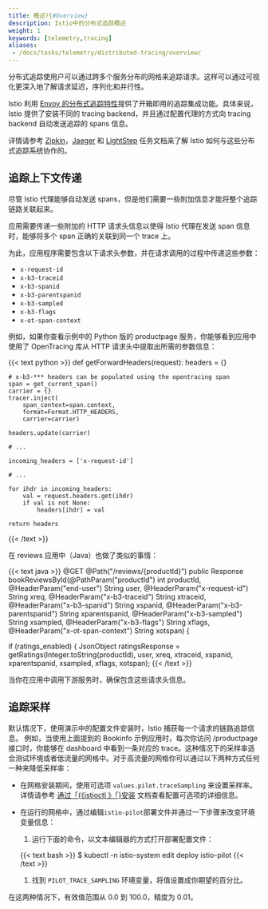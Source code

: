 ```yaml
---
title: 概述?{#Overview}
description: Istio中的分布式追踪概述
weight: 1
keywords: [telemetry,tracing]
aliases:
 - /docs/tasks/telemetry/distributed-tracing/overview/
---
```


分布式追踪使用户可以通过跨多个服务分布的网格来追踪请求。这样可以通过可视化更深入地了解请求延迟，序列化和并行性。

Istio 利用 [Envoy 的分布式追踪特性](https://www.envoyproxy.io/docs/envoy/v1.10.0/intro/arch_overview/tracing)提供了开箱即用的追踪集成功能。具体来说，Istio 提供了安装不同的 tracing backend，并且通过配置代理的方式向 tracing backend 自动发送追踪的 spans 信息。

详情请参考 [Zipkin](../zipkin/)，[Jaeger](../jaeger/) 和 [LightStep](/docs/tasks/observability/distributed-tracing/lightstep/) 任务文档来了解 Istio 如何与这些分布式追踪系统协作的。

## 追踪上下文传递

尽管 Istio 代理能够自动发送 spans，但是他们需要一些附加信息才能将整个追踪链路关联起来。

应用需要传递一些附加的 HTTP 请求头信息以使得 Istio 代理在发送 span 信息时，能够将多个 span 正确的关联到同一个 trace 上。

为此，应用程序需要包含以下请求头参数，并在请求调用的过程中传递这些参数：

* `x-request-id`
* `x-b3-traceid`
* `x-b3-spanid`
* `x-b3-parentspanid`
* `x-b3-sampled`
* `x-b3-flags`
* `x-ot-span-context`

例如，如果你查看示例中的 Python 版的 productpage 服务，你能够看到应用中使用了 OpenTracing 库从 HTTP 请求头中提取出所需的参数信息：

{{< text python >}}
def getForwardHeaders(request):
    headers = {}

    # x-b3-*** headers can be populated using the opentracing span
    span = get_current_span()
    carrier = {}
    tracer.inject(
        span_context=span.context,
        format=Format.HTTP_HEADERS,
        carrier=carrier)
    
    headers.update(carrier)
    
    # ...
    
    incoming_headers = ['x-request-id']
    
    # ...
    
    for ihdr in incoming_headers:
        val = request.headers.get(ihdr)
        if val is not None:
            headers[ihdr] = val
    
    return headers
{{< /text >}}

在 reviews 应用中（Java）也做了类似的事情：

{{< text java >}}
@GET
@Path("/reviews/{productId}")
public Response bookReviewsById(@PathParam("productId") int productId,
                            @HeaderParam("end-user") String user,
                            @HeaderParam("x-request-id") String xreq,
                            @HeaderParam("x-b3-traceid") String xtraceid,
                            @HeaderParam("x-b3-spanid") String xspanid,
                            @HeaderParam("x-b3-parentspanid") String xparentspanid,
                            @HeaderParam("x-b3-sampled") String xsampled,
                            @HeaderParam("x-b3-flags") String xflags,
                            @HeaderParam("x-ot-span-context") String xotspan) {

  if (ratings_enabled) {
    JsonObject ratingsResponse = getRatings(Integer.toString(productId), user, xreq, xtraceid, xspanid, xparentspanid, xsampled, xflags, xotspan);
{{< /text >}}

当你在应用中调用下游服务时，确保包含这些请求头信息。

## 追踪采样

默认情况下，使用演示中的配置文件安装时，Istio 捕获每一个请求的链路追踪信息。
例如，当使用上面提到的 Bookinfo 示例应用时，每次你访问 /productpage 接口时，你能够在 dashboard 中看到一条对应的 trace。这种情况下的采样率适合测试环境或者低流量的网格中。对于高流量的网格你可以通过以下两种方式任何一种来降低采样率：

* 在网格安装期间，使用可选项 `values.pilot.traceSampling` 来设置采样率。详情请参考
  [ 通过「{《istioctl 》「}安装](/docs/setup/install/operator/) 文档查看配置可选项的详细信息。
  
* 在运行的网格中，通过编辑`istio-pilot`部署文件并通过一下步骤来改变环境变量信息：
  
  1. 运行下面的命令，以文本编辑器的方式打开部署配置文件：
       
   {{< text bash >}}
      $ kubectl -n istio-system edit deploy istio-pilot
        {{< /text >}}
       
    1. 找到 `PILOT_TRACE_SAMPLING` 环境变量，将值设置成你期望的百分比。

在这两种情况下，有效值范围从 0.0 到 100.0，精度为 0.01。


